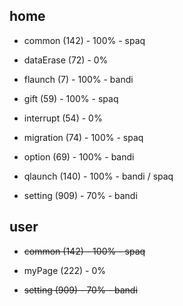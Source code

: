 ## home

* common (142) - 100% - spaq

* dataErase (72) - 0%

* flaunch (7) - 100% - bandi

* gift (59) - 100% - spaq

* interrupt (54) - 0%

* migration (74) - 100% - spaq

* option (69) - 100% - bandi

* qlaunch (140) - 100% - bandi / spaq

* setting (909) - 70% - bandi

## user

* ~~common (142) - 100% - spaq~~

* myPage (222) - 0%

* ~~setting (909) - 70% - bandi~~
